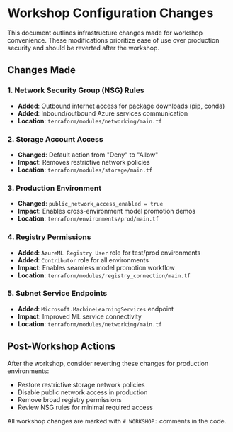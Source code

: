 # Workshop Configuration Changes

This document outlines infrastructure changes made for workshop convenience. These modifications prioritize ease of use over production security and should be reverted after the workshop.

## Changes Made

### 1. Network Security Group (NSG) Rules
- **Added**: Outbound internet access for package downloads (pip, conda)
- **Added**: Inbound/outbound Azure services communication
- **Location**: `terraform/modules/networking/main.tf`

### 2. Storage Account Access
- **Changed**: Default action from "Deny" to "Allow" 
- **Impact**: Removes restrictive network policies
- **Location**: `terraform/modules/storage/main.tf`

### 3. Production Environment
- **Changed**: `public_network_access_enabled = true`
- **Impact**: Enables cross-environment model promotion demos
- **Location**: `terraform/environments/prod/main.tf`

### 4. Registry Permissions
- **Added**: `AzureML Registry User` role for test/prod environments
- **Added**: `Contributor` role for all environments
- **Impact**: Enables seamless model promotion workflow
- **Location**: `terraform/modules/registry_connection/main.tf`

### 5. Subnet Service Endpoints
- **Added**: `Microsoft.MachineLearningServices` endpoint
- **Impact**: Improved ML service connectivity
- **Location**: `terraform/modules/networking/main.tf`

## Post-Workshop Actions

After the workshop, consider reverting these changes for production environments:
- Restore restrictive storage network policies
- Disable public network access in production
- Remove broad registry permissions
- Review NSG rules for minimal required access

All workshop changes are marked with `# WORKSHOP:` comments in the code.